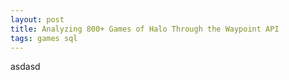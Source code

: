 ```yaml
---
layout: post
title: Analyzing 800+ Games of Halo Through the Waypoint API
tags: games sql
---
```


asdasd